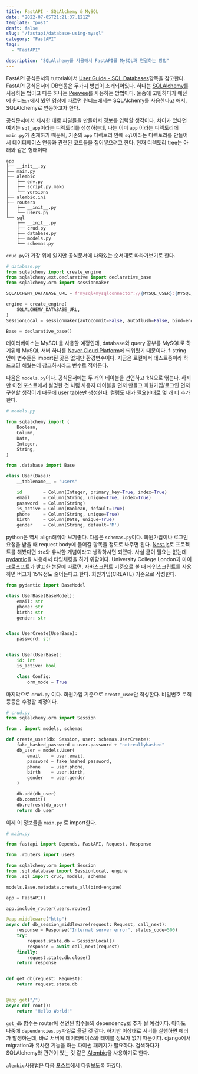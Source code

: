 ```yaml
---
title: FastAPI - SQLAlchemy & MySQL
date: "2022-07-05T21:21:37.121Z"
template: "post"
draft: false
slug: "/fastapi/database-using-mysql"
category: "FastAPI"
tags:
  - "FastAPI"

description: "SQLAlchemy를 사용해서 FastAPI를 MySQL과 연결하는 방법"
---
```


FastAPI 공식문서의 tutorial에서 [User Guide - SQL Databases](https://fastapi.tiangolo.com/tutorial/sql-databases/)항목을 참고한다. FastAPI 공식문서에 DB연동은 두가지 방법이 소개되어있다. 하나는 [SQLAlchemy](https://www.sqlalchemy.org/)를 사용하는 법이고 다른 하나는 [Peewee](http://docs.peewee-orm.com/en/latest/)를 사용하는 방법이다. 둘중에 고민하다가 예전에 원티드+에서 봤던 영상에 따르면 원티드에서는 SQLAlchemy를 사용한다고 해서, SQLAlchemy로 연동하고자 한다. 

공식문서에서 제시한 대로 파일들을 만들어서 정보를 입력할 생각이다. 차이가 있다면 여기는 `sql_app`이라는 디렉토리를 생성하는데, 나는 이미 `app` 이라는 디렉토리에 `main.py`가 존재하기 때문에, 기존의 `app` 디렉토리 안에 `sql`이라는 디렉토리를 만들어서 데이터베이스 연동과 관련된 코드들을 집어넣으려고 한다. 현재 디렉토리 tree는 아래와 같은 형태이다

```
app
├── __init__.py
├── main.py
├── alembic
│   ├── env.py
│   ├── script.py.mako
│   └── versions
├── alembic.ini
├── routers
│   ├── __init__.py
│   └── users.py
└── sql
    ├── __init__.py
    ├── crud.py
    ├── database.py
    ├── models.py
    └── schemas.py
```

`crud.py`가 가장 위에 있지만 공식문서에 나와있는 순서대로 따라가보기로 한다. 
```python
# database.py
from sqlalchemy import create_engine
from sqlalchemy.ext.declarative import declarative_base
from sqlalchemy.orm import sessionmaker

SQLALCHEMY_DATABASE_URL = f'mysql+mysqlconnector://{MYSQL_USER}:{MYSQL_PASSWORD}@{MYSQL_SERVER_NAME}:3306/{DATABASE_NAME}' 

engine = create_engine(
    SQLALCHEMY_DATABASE_URL, 
)
SessionLocal = sessionmaker(autocommit=False, autoflush=False, bind=engine)

Base = declarative_base()
```

데이터베이스는 MySQL을 사용할 예정인데, database와 query 공부를 MySQL로 하기위해 MySQL 서버 하나를 [Naver Cloud Platform](https://www.ncloud.com/)에 띄워뒀기 때문이다. f-string 안에 변수들은 import된 곳은 없지만 환경변수이다. 지금은 로컬에서 테스트중이라 하드코딩 해뒀는데 참고하시라고 변수로 적어둔다. 

다음은 `models.py`이다. 공식문서에는 두 개의 테이블을 선언하고 1:N으로 엮는다. 하지만 이전 포스트에서 설명한 것 처럼 사용자 테이블을 먼저 만들고 회원가입/로그인 먼저 구현할 생각이기 때문에 user table만 생성한다. 컬럼도 내가 필요한대로 몇 개 더 추가한다.

```python
# models.py

from sqlalchemy import (
    Boolean,
    Column,
    Date,
    Integer,
    String,
)

from .database import Base

class User(Base):
    __tablename__ = "users"

    id        = Column(Integer, primary_key=True, index=True)
    email     = Column(String, unique=True, index=True)
    password  = Column(String)
    is_active = Column(Boolean, default=True)
    phone     = Column(String, unique=True)
    birth     = Column(Date, unique=True)
    gender    = Column(String, default='M')
```

python은 역시 align해줘야 보기좋다. 다음은 `schemas.py`이다. 회원가입이나 로그인 요청을 받을 때 request body에 들어갈 항목들 정도로 봐주면 된다. [Nest.js](https://nestjs.com/)로 프로젝트를 해봤다면 `dto`와 유사한 개념이라고 생각하시면 되겠다. 사실 굳이 필요는 없는데 [pydantic](https://pydantic-docs.helpmanual.io/)을 사용해서 타입체킹을 하기 위함이다. University College London과 마이크로소프트가 발표한 [논문](https://earlbarr.com/publications/typestudy.pdf)에 따르면, 자바스크립트 기준으로 볼 때 타입스크립트를 사용하면 버그가 15%정도 줄어든다고 한다. 회원가입(CREATE) 기준으로 작성한다.

```python
from pydantic import BaseModel

class UserBase(BaseModel):
    email: str
    phone: str
    birth: str
    gender: str


class UserCreate(UserBase):
    password: str


class User(UserBase):
    id: int
    is_active: bool

    class Config:
        orm_mode = True
```

마지막으로 `crud.py` 이다. 회원가입 기준으로 `create_user`만 작성한다. 비밀번호 로직 등등은 수정할 예정이다. 

```python
# crud.py
from sqlalchemy.orm import Session

from . import models, schemas

def create_user(db: Session, user: schemas.UserCreate):
    fake_hashed_password = user.password + "notreallyhashed"
    db_user = models.User(
        email    = user.email,
        password = fake_hashed_password,
        phone    = user.phone,
        birth    = user.birth,
        gender   = user.gender
    )

    db.add(db_user)
    db.commit()
    db.refresh(db_user)
    return db_user
```

이제 이 정보들을 `main.py` 로 import한다.

```python
# main.py

from fastapi import Depends, FastAPI, Request, Response

from .routers import users

from sqlalchemy.orm import Session
from .sql.database import SessionLocal, engine
from .sql import crud, models, schemas

models.Base.metadata.create_all(bind=engine)

app = FastAPI()

app.include_router(users.router)

@app.middleware("http")
async def db_session_middleware(request: Request, call_next):
    response = Response("Internal server error", status_code=500)
    try:
        request.state.db = SessionLocal()
        response = await call_next(request)
    finally:
        request.state.db.close()
    return response


def get_db(request: Request):
    return request.state.db


@app.get("/")
async def root():
    return "Hello World!"
```

`get_db` 함수는 router에 선언된 함수들의 dependency로 추가 될 예정이다. 아마도 나중에 `dependencies.py`파일로 옮길 것 같다. 하지만 이상태로 서버를 실행하면 에러가 발생하는데, 바로 서버에 데이터베이스와 테이블 정보가 없기 때문이다. django에서 migration과 유사한 기능을 하는 파이썬 패키지가 필요하다. 검색하다가 SQLAlchemy와 관련이 있는 것 같은 [Alembic](https://alembic.sqlalchemy.org/en/latest/)을 사용하기로 한다. 

`alembic`사용법은 [다음 포스트](https://jasonkang14.github.io/fastapi/offline-database-migration-with-alembic)에서 다뤄보도록 하겠다.